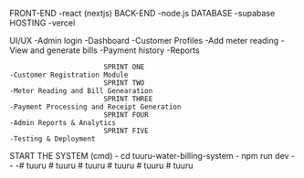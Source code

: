FRONT-END
  -react (nextjs)
BACK-END 
  -node.js
DATABASE
  -supabase
HOSTING
  -vercel




  UI/UX
   -Admin login
   -Dashboard
   -Customer Profiles
   -Add meter reading
   -View and generate bills
   -Payment history
   -Reports

                           SPRINT ONE
    -Customer Registration Module
                           SPRINT TWO
    -Meter Reading and Bill Genearation
                           SPRINT THREE
    -Payment Processing and Receipt Generation
                           SPRINT FOUR
    -Admin Reports & Analytics
                           SPRINT FIVE
    -Testing & Deployment                           
   START THE SYSTEM (cmd)
     - cd tuuru-water-billing-system
     - npm run dev
     -
     -
     -#   t u u r u  
 #   t u u r u  
 #   t u u r u  
 #   t u u r u  
 #   t u u r u  
 #   t u u r u  
 